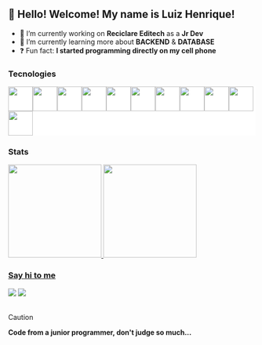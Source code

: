 ## 👋 Hello! Welcome! My name is Luiz Henrique!
- 👔 I’m currently working on **Reciclare Editech** as a **Jr Dev**
- 📖 I’m currently learning more about **BACKEND** & **DATABASE**
- ❓ Fun fact: **I started programming directly on my cell phone**

### Tecnologies
<div style="background-color: white;"'>
<img src="https://cdn.jsdelivr.net/gh/devicons/devicon/icons/linux/linux-original.svg" width="50" height="50"/><img src="https://cdn.jsdelivr.net/gh/devicons/devicon/icons/javascript/javascript-original.svg" width="50" height="50"/><img src="https://cdn.jsdelivr.net/gh/devicons/devicon/icons/react/react-original.svg" width="50" height="50"/><img src="https://cdn.jsdelivr.net/gh/devicons/devicon/icons/nextjs/nextjs-original.svg" width="50" height="50"/><img src="https://cdn.jsdelivr.net/gh/devicons/devicon/icons/materialui/materialui-original.svg" width="50" height="50"/><img src="https://cdn.jsdelivr.net/gh/devicons/devicon/icons/css3/css3-original.svg" width="50" height="50"/><img src="https://cdn.jsdelivr.net/gh/devicons/devicon/icons/laravel/laravel-plain-wordmark.svg" width="50" height="50"/><img src="https://cdn.jsdelivr.net/gh/devicons/devicon/icons/mysql/mysql-original-wordmark.svg" width="50" height="50"/><img src="https://cdn.jsdelivr.net/gh/devicons/devicon/icons/bash/bash-original.svg" width="50" height="50"/><img src="https://cdn.jsdelivr.net/gh/devicons/devicon/icons/git/git-original.svg" width="50" height="50"/><img src="https://cdn.jsdelivr.net/gh/devicons/devicon/icons/nodejs/nodejs-original.svg" width="50" height="50"/>
</div>

### Stats
<div>
<a href="https://github.com/goomesdev">
<img loading="lazy" height="190em" src="https://github-readme-stats.vercel.app/api/top-langs/?username=goomesdev&layout=compact&langs_count=7&theme=dracula"/>
<img loading="lazy" height="190em" src="https://github-readme-stats.vercel.app/api?username=goomesdev&show_icons=true&theme=dracula&include_all_commits=true&count_private=true"/>
</div>

### Say hi to me
<div>
<a href = "mailto:henriquegomesdev@gmail.com"><img loading="lazy" src="https://img.shields.io/badge/Gmail-D14836?style=for-the-badge&logo=gmail&logoColor=white" target="_blank"></a>
<a href="https://www.linkedin.com/in/henriquegomes-dev" target="_blank"><img loading="lazy" src="https://img.shields.io/badge/-LinkedIn-%230077B5?style=for-the-badge&logo=linkedin&logoColor=white" target="_blank"></a>   
</div>

<br />

> [!CAUTION]
> **Code from a junior programmer, don't judge so much...**







          
          
